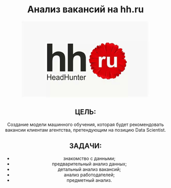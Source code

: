 # <CENTER>Анализ вакансий на hh.ru
<center> <img src = https://raw.githubusercontent.com/AndreyRysistov/DatasetsForPandas/main/hh%20label.jpg alt="drawing" style="width:400px;">

## ЦЕЛЬ:
Создание модели машинного обучения, которая будет рекомендовать вакансии клиентам агентства, претендующим на позицию Data Scientist.

## ЗАДАЧИ:
- знакомство с данными;
- предварительный анализ данных;
- детальный анализ вакансий;
- анализ работодателей;
- предметный анализ.

